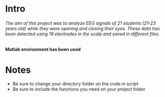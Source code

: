 # Intro

###### The aim of this project was to analyze EEG signals of 21 students (21-23 years old) while they were opening and closing their eyes. These data has been detected using 19 electrodes in the scalp and saved in different files.
**Matlab environment has been used**

# Notes
+ Be sure to change your directory folder on the code.m script
+ Be sure to include the functions you need on your project folder
